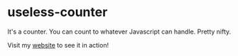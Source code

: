 # useless-counter
It's a counter. You can count to whatever Javascript can handle. Pretty nifty.

Visit my [website](https://sfmalloy.github.io/useless-counter) to see it in action!
